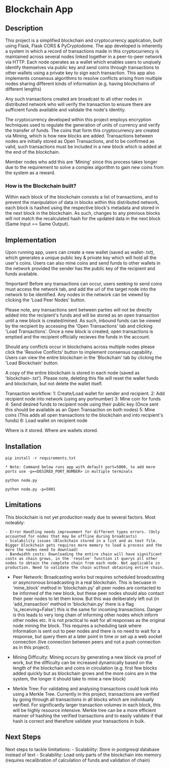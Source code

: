 # Blockchain App

## Description
This project is a simplified blockchain and cryptocurrency application, built using Flask, Flask CORS & PyCryptodome.
 The app developed is inherently a system in which a record of transactions made in this cryptocurrency is maintained across several nodes linked together in a peer-to-peer network via HTTP. Each node operates as a wallet which enables users to unqiuely identify themselves via public key and send coins through transactions to other wallets using a private key to sign each transaction. This app also implements consensus algorithms to resolve conflicts arising from multiple nodes sharing different kinds of information (e.g. having blockchains of different lengths) 
 
 Any such transactions created are broadcast to all other nodes in distributed network who will verify the transaction to ensure there are sufficient funds available and validate the node's identity. 

 The cryptocurrency developed within this project employs encryption techniques used to regulate the generation of units of currency and verify the transfer of funds. The coins that form this cryptocurrency are created via Mining, which is how new blocks are added. Transactions between nodes are initially stored as Open Transactions, and to be confirmed as valid, such transactions must be included in a new block which is added at the end of the blockchain. 
 
 Member nodes who add this are 'Mining' since this process takes longer due to the requirement to solve a complex algorithm to gain new coins from the system as a reward.

### How is the Blockchain built?
 Within each block of the blockchain consists a list of transactions, and to prevent the manipulation of data in blocks within this distributed network, each block is hashed using the respective block's metadata and stored in the next block in the blockchain. As such, changes to any previous blocks will not match the recalculated hash for the updated data in the next block (Same Input == Same Output).



## Implementation
Upon running app, users can create a new wallet (saved as wallet-<PORTNUMBER>.txt), which generates a unique public key & private key which will hold all the user's coins. Users can also mine coins and send funds to other wallets in the network provided the sender has the public key of the recipient and funds available.

!Important! Before any transactions can occur, users seeking to send coins must access the network tab, and add the url of the target node into the network to be identified. Any nodes in the network can be viewed by clicking the 'Load Peer Nodes' button.

Please note, any transactions sent between parties will not be directly added into the recipient's funds and will be stored as an open transaction until a new block is created/mined. As such, inbound funds can be viewed by the recipient by accessing the 'Open Transactions' tab and clicking 'Load Transactions'. Once a new block is created, open transactions is emptied and the recipient officially recieves the funds in the account.

Should any conflicts occur in blockchains across multiple nodes please click the 'Resolve Conflicts' button to implement consensus capability.
Users can view the entire blockchain in the 'Blockchain' tab by clicking the 'Load Blockchain' button.

A copy of the entire blockchain is stored in each node (saved as 'blockchain-<PORTNUMBER>.txt'). Please note, deleting this file will reset the wallet funds and blockchain, but not delete the wallet itself.

Transaction workflow:
1: Create/Load wallet for sender and recipient.
2: Add recipient node into network (using any portnumber)
3: Mine coin for funds
4: Send desired funds to recipient node using their public key (Once sent this should be available as an Open Transaction on both nodes)
5: Mine coins (This adds all open transactions to the blockchain and into recipient's funds)
6: Load wallet on recipient node




Where is it stored.
Where are wallets stored.

## Installation

```
pip install -r requirements.txt

* Note: Command below runs app with default port=5000, to add more ports use -p=<DESIRED_PORT_NUMBER> in multiple terminals

python node.py

python node.py -p=5001

```


## Limitations
This blockchain is not yet production ready due to several factors.
Most noteably:

    - Error Handling needs improvement for different types errors. (Only accounted for nodes that may be offline during broadcasts)
    - Scalability issues (Blockchain stored in a list and as text file. Bigger blockchain gets requires more memory to load & process and the more the nodes need to download)
    - Bandwidth costs: Downloading the entire chain will have significant costs as chain grows, in the 'resolve' function it querys all other nodes to obtain the complete chain from each node. Not applicable in production. Need to validate the chain without obtaining entire chain.
   
   - Peer Network: Broadcasting works but requires scheduled broadcasting or asyncronous broadcasting in a real blockchain. 
   This is becuase in 'mine_block' method in 'blockchain.py' all peer nodes are contacted to be informed of the new block, but these peer nodes should also contact their peer nodes to let them know. But this was deliberately left out (in 'add_transaction' method in 'blockchain.py' there is a flag 'is_receiving=False') this is the same for incoming transactions. Danger is this leads to very long chain of informing other nodes which inform other nodes etc. It is not practical to wait for all responses as the original node mining the block.
   This requires a scheduling task where information is sent out to peer nodes and there is no need to wait for a response, but query them at a later point in time or set up a web socket connection (live connection between peers and not a push connection as in this project).

   - Mining Difficulty: Mining occurs by generating a new block via proof of work, but the difficulty can be increased dynamically based on the length of the blockchain and coins in circulation (e.g. first few blocks added quickly but as blockchain grows and the more coins are in the system, the longer it should take to mine a new block)

   - Merkle Tree: For validating and analysing transactions could look into using a Merkle Tree. Currently in this project, transactions are verified by going through all transactions in all blocks which are individually verified. For significantly larger transaction volumes in each block, this will be highly resource intensive. Merkle tree can be a more efficient manner of hashing the verified transactions and to easily validate if that hash is correct and therefore validate your transactions in bulk.

## Next Steps
Next steps to tackle limitations:
    - Scalability: Store in postgresql database instead of text
    - Scalability: Load only parts of the blockchain into memory (requires recalibration of calculation of funds and validation of chain) 



